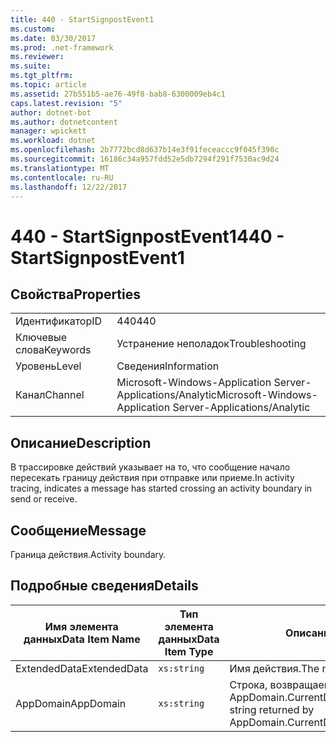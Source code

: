 ```yaml
---
title: 440 - StartSignpostEvent1
ms.custom: 
ms.date: 03/30/2017
ms.prod: .net-framework
ms.reviewer: 
ms.suite: 
ms.tgt_pltfrm: 
ms.topic: article
ms.assetid: 27b551b5-ae76-49f8-bab8-6300009eb4c1
caps.latest.revision: "5"
author: dotnet-bot
ms.author: dotnetcontent
manager: wpickett
ms.workload: dotnet
ms.openlocfilehash: 2b7772bcd8d637b14e3f91feceaccc9f045f390c
ms.sourcegitcommit: 16186c34a957fdd52e5db7294f291f7530ac9d24
ms.translationtype: MT
ms.contentlocale: ru-RU
ms.lasthandoff: 12/22/2017
---
```

# <a name="440---startsignpostevent1"></a><span data-ttu-id="edced-102">440 - StartSignpostEvent1</span><span class="sxs-lookup"><span data-stu-id="edced-102">440 - StartSignpostEvent1</span></span>
## <a name="properties"></a><span data-ttu-id="edced-103">Свойства</span><span class="sxs-lookup"><span data-stu-id="edced-103">Properties</span></span>  
  
|||  
|-|-|  
|<span data-ttu-id="edced-104">Идентификатор</span><span class="sxs-lookup"><span data-stu-id="edced-104">ID</span></span>|<span data-ttu-id="edced-105">440</span><span class="sxs-lookup"><span data-stu-id="edced-105">440</span></span>|  
|<span data-ttu-id="edced-106">Ключевые слова</span><span class="sxs-lookup"><span data-stu-id="edced-106">Keywords</span></span>|<span data-ttu-id="edced-107">Устранение неполадок</span><span class="sxs-lookup"><span data-stu-id="edced-107">Troubleshooting</span></span>|  
|<span data-ttu-id="edced-108">Уровень</span><span class="sxs-lookup"><span data-stu-id="edced-108">Level</span></span>|<span data-ttu-id="edced-109">Сведения</span><span class="sxs-lookup"><span data-stu-id="edced-109">Information</span></span>|  
|<span data-ttu-id="edced-110">Канал</span><span class="sxs-lookup"><span data-stu-id="edced-110">Channel</span></span>|<span data-ttu-id="edced-111">Microsoft-Windows-Application Server-Applications/Analytic</span><span class="sxs-lookup"><span data-stu-id="edced-111">Microsoft-Windows-Application Server-Applications/Analytic</span></span>|  
  
## <a name="description"></a><span data-ttu-id="edced-112">Описание</span><span class="sxs-lookup"><span data-stu-id="edced-112">Description</span></span>  
 <span data-ttu-id="edced-113">В трассировке действий указывает на то, что сообщение начало пересекать границу действия при отправке или приеме.</span><span class="sxs-lookup"><span data-stu-id="edced-113">In activity tracing, indicates a message has started crossing an activity boundary in send or receive.</span></span>  
  
## <a name="message"></a><span data-ttu-id="edced-114">Сообщение</span><span class="sxs-lookup"><span data-stu-id="edced-114">Message</span></span>  
 <span data-ttu-id="edced-115">Граница действия.</span><span class="sxs-lookup"><span data-stu-id="edced-115">Activity boundary.</span></span>  
  
## <a name="details"></a><span data-ttu-id="edced-116">Подробные сведения</span><span class="sxs-lookup"><span data-stu-id="edced-116">Details</span></span>  
  
|<span data-ttu-id="edced-117">Имя элемента данных</span><span class="sxs-lookup"><span data-stu-id="edced-117">Data Item Name</span></span>|<span data-ttu-id="edced-118">Тип элемента данных</span><span class="sxs-lookup"><span data-stu-id="edced-118">Data Item Type</span></span>|<span data-ttu-id="edced-119">Описание</span><span class="sxs-lookup"><span data-stu-id="edced-119">Description</span></span>|  
|--------------------|--------------------|-----------------|  
|<span data-ttu-id="edced-120">ExtendedData</span><span class="sxs-lookup"><span data-stu-id="edced-120">ExtendedData</span></span>|`xs:string`|<span data-ttu-id="edced-121">Имя действия.</span><span class="sxs-lookup"><span data-stu-id="edced-121">The name of the activity.</span></span>|  
|<span data-ttu-id="edced-122">AppDomain</span><span class="sxs-lookup"><span data-stu-id="edced-122">AppDomain</span></span>|`xs:string`|<span data-ttu-id="edced-123">Строка, возвращаемая AppDomain.CurrentDomain.FriendlyName.</span><span class="sxs-lookup"><span data-stu-id="edced-123">The string returned by AppDomain.CurrentDomain.FriendlyName.</span></span>|
